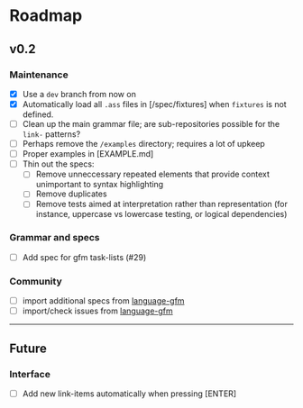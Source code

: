 # Roadmap

## v0.2

### Maintenance

- [x] Use a `dev` branch from now on
- [x] Automatically load all `.ass` files in [/spec/fixtures] when `fixtures` is not defined.
- [ ] Clean up the main grammar file; are sub-repositories possible for the `link-` patterns?
- [ ] Perhaps remove the `/examples` directory; requires a lot of upkeep
- [ ] Proper examples in [EXAMPLE.md]
- [ ] Thin out the specs:
  - [ ] Remove unneccessary repeated elements that provide context unimportant to syntax highlighting
  - [ ] Remove duplicates
  - [ ] Remove tests aimed at interpretation rather than representation (for instance, uppercase vs lowercase testing, or logical dependencies)

### Grammar and specs

- [ ] Add spec for gfm task-lists (#29)

### Community

- [ ] import additional specs from [language-gfm]
- [ ] import/check issues from [language-gfm]

[language-gfm]: /atom/language-gfm

---

## Future

### Interface

- [ ] Add new link-items automatically when pressing [ENTER]
